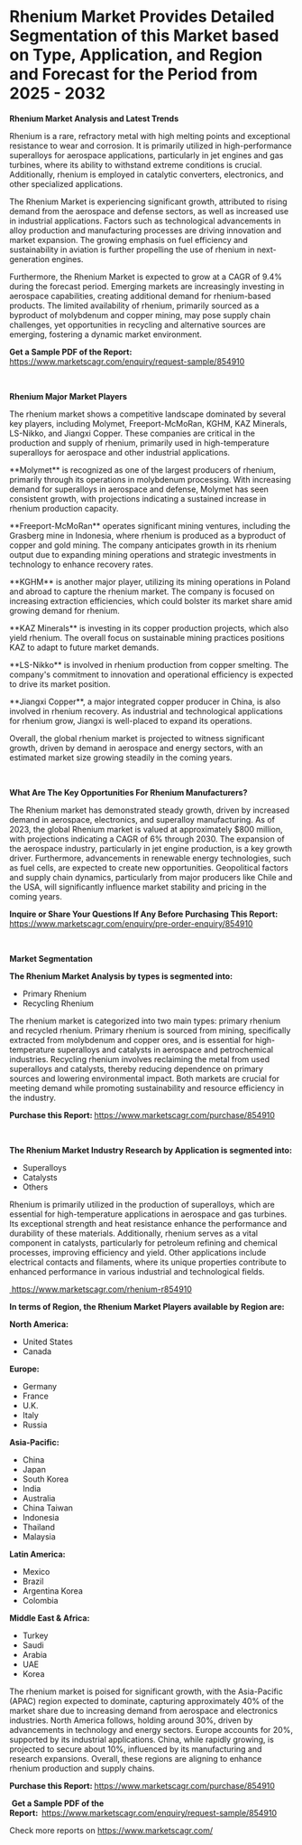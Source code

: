<p><h1>Rhenium Market Provides Detailed Segmentation of this Market based on Type, Application, and Region and Forecast for the Period from 2025 - 2032</h1></p><p><strong>Rhenium Market Analysis and Latest Trends</strong></p>
<p><p>Rhenium is a rare, refractory metal with high melting points and exceptional resistance to wear and corrosion. It is primarily utilized in high-performance superalloys for aerospace applications, particularly in jet engines and gas turbines, where its ability to withstand extreme conditions is crucial. Additionally, rhenium is employed in catalytic converters, electronics, and other specialized applications.</p><p>The Rhenium Market is experiencing significant growth, attributed to rising demand from the aerospace and defense sectors, as well as increased use in industrial applications. Factors such as technological advancements in alloy production and manufacturing processes are driving innovation and market expansion. The growing emphasis on fuel efficiency and sustainability in aviation is further propelling the use of rhenium in next-generation engines.</p><p>Furthermore, the Rhenium Market is expected to grow at a CAGR of 9.4% during the forecast period. Emerging markets are increasingly investing in aerospace capabilities, creating additional demand for rhenium-based products. The limited availability of rhenium, primarily sourced as a byproduct of molybdenum and copper mining, may pose supply chain challenges, yet opportunities in recycling and alternative sources are emerging, fostering a dynamic market environment.</p></p>
<p><strong>Get a Sample PDF of the Report:&nbsp;</strong> <a href="https://www.marketscagr.com/enquiry/request-sample/854910?utm_campaign=2987&utm_medium=2&utm_source=Github&utm_content=ia&utm_term=31032025&utm_id=rhenium">https://www.marketscagr.com/enquiry/request-sample/854910</a></p>
<p>&nbsp;</p>
<p><strong>Rhenium Major Market Players</strong></p>
<p><p>The rhenium market shows a competitive landscape dominated by several key players, including Molymet, Freeport-McMoRan, KGHM, KAZ Minerals, LS-Nikko, and Jiangxi Copper. These companies are critical in the production and supply of rhenium, primarily used in high-temperature superalloys for aerospace and other industrial applications.</p><p>**Molymet** is recognized as one of the largest producers of rhenium, primarily through its operations in molybdenum processing. With increasing demand for superalloys in aerospace and defense, Molymet has seen consistent growth, with projections indicating a sustained increase in rhenium production capacity.</p><p>**Freeport-McMoRan** operates significant mining ventures, including the Grasberg mine in Indonesia, where rhenium is produced as a byproduct of copper and gold mining. The company anticipates growth in its rhenium output due to expanding mining operations and strategic investments in technology to enhance recovery rates.</p><p>**KGHM** is another major player, utilizing its mining operations in Poland and abroad to capture the rhenium market. The company is focused on increasing extraction efficiencies, which could bolster its market share amid growing demand for rhenium.</p><p>**KAZ Minerals** is investing in its copper production projects, which also yield rhenium. The overall focus on sustainable mining practices positions KAZ to adapt to future market demands.</p><p>**LS-Nikko** is involved in rhenium production from copper smelting. The company's commitment to innovation and operational efficiency is expected to drive its market position.</p><p>**Jiangxi Copper**, a major integrated copper producer in China, is also involved in rhenium recovery. As industrial and technological applications for rhenium grow, Jiangxi is well-placed to expand its operations.</p><p>Overall, the global rhenium market is projected to witness significant growth, driven by demand in aerospace and energy sectors, with an estimated market size growing steadily in the coming years.</p></p>
<p>&nbsp;</p>
<p><strong>What Are The Key Opportunities For Rhenium Manufacturers?</strong></p>
<p><p>The Rhenium market has demonstrated steady growth, driven by increased demand in aerospace, electronics, and superalloy manufacturing. As of 2023, the global Rhenium market is valued at approximately $800 million, with projections indicating a CAGR of 6% through 2030. The expansion of the aerospace industry, particularly in jet engine production, is a key growth driver. Furthermore, advancements in renewable energy technologies, such as fuel cells, are expected to create new opportunities. Geopolitical factors and supply chain dynamics, particularly from major producers like Chile and the USA, will significantly influence market stability and pricing in the coming years.</p></p>
<p><strong>Inquire or Share Your Questions If Any Before Purchasing This Report:</strong> <a href="https://www.marketscagr.com/enquiry/pre-order-enquiry/854910?utm_campaign=2987&utm_medium=2&utm_source=Github&utm_content=ia&utm_term=31032025&utm_id=rhenium">https://www.marketscagr.com/enquiry/pre-order-enquiry/854910</a></p>
<p>&nbsp;</p>
<p><strong>Market Segmentation</strong></p>
<p><strong>The Rhenium Market Analysis by types is segmented into:</strong></p>
<p><ul><li>Primary Rhenium</li><li>Recycling Rhenium</li></ul></p>
<p><p>The rhenium market is categorized into two main types: primary rhenium and recycled rhenium. Primary rhenium is sourced from mining, specifically extracted from molybdenum and copper ores, and is essential for high-temperature superalloys and catalysts in aerospace and petrochemical industries. Recycling rhenium involves reclaiming the metal from used superalloys and catalysts, thereby reducing dependence on primary sources and lowering environmental impact. Both markets are crucial for meeting demand while promoting sustainability and resource efficiency in the industry.</p></p>
<p><strong>Purchase this Report:&nbsp;</strong><a href="https://www.marketscagr.com/purchase/854910?utm_campaign=2987&utm_medium=2&utm_source=Github&utm_content=ia&utm_term=31032025&utm_id=rhenium">https://www.marketscagr.com/purchase/854910</a></p>
<p>&nbsp;</p>
<p><strong>The Rhenium Market Industry Research by Application is segmented into:</strong></p>
<p><ul><li>Superalloys</li><li>Catalysts</li><li>Others</li></ul></p>
<p><p>Rhenium is primarily utilized in the production of superalloys, which are essential for high-temperature applications in aerospace and gas turbines. Its exceptional strength and heat resistance enhance the performance and durability of these materials. Additionally, rhenium serves as a vital component in catalysts, particularly for petroleum refining and chemical processes, improving efficiency and yield. Other applications include electrical contacts and filaments, where its unique properties contribute to enhanced performance in various industrial and technological fields.</p></p>
<p><a href="https://www.marketscagr.com/rhenium-r854910?utm_campaign=2987&utm_medium=2&utm_source=Github&utm_content=ia&utm_term=31032025&utm_id=rhenium">&nbsp;https://www.marketscagr.com/rhenium-r854910</a></p>
<p><strong>In terms of Region, the Rhenium Market Players available by Region are:</strong></p>
<p>
    <p> <strong> North America: </strong>
        <ul>
            <li>United States</li>
            <li>Canada</li>
        </ul>
        </p> 
    <p> <strong> Europe: </strong>
        <ul>
            <li>Germany</li>
            <li>France</li>
            <li>U.K.</li>
            <li>Italy</li>
            <li>Russia</li>
        </ul>
        </p> 
    <p> <strong> Asia-Pacific: </strong>
        <ul>
            <li>China</li>
            <li>Japan</li>
            <li>South Korea</li>
            <li>India</li>
            <li>Australia</li>
            <li>China Taiwan</li>
            <li>Indonesia</li>
            <li>Thailand</li>
            <li>Malaysia</li>
        </ul>
        </p> 
    <p> <strong> Latin America: </strong>
        <ul>
            <li>Mexico</li>
            <li>Brazil</li>
            <li>Argentina Korea</li>
            <li>Colombia</li>
        </ul>
        </p> 
    <p> <strong> Middle East & Africa: </strong>
        <ul>
            <li>Turkey</li>
            <li>Saudi</li>
            <li>Arabia</li>
            <li>UAE</li>
            <li>Korea</li>
        </ul>
    </p>
    </p>
<p><p>The rhenium market is poised for significant growth, with the Asia-Pacific (APAC) region expected to dominate, capturing approximately 40% of the market share due to increasing demand from aerospace and electronics industries. North America follows, holding around 30%, driven by advancements in technology and energy sectors. Europe accounts for 20%, supported by its industrial applications. China, while rapidly growing, is projected to secure about 10%, influenced by its manufacturing and research expansions. Overall, these regions are aligning to enhance rhenium production and supply chains.</p></p>
<p><strong>Purchase this Report: </strong><a href="https://www.marketscagr.com/purchase/854910?utm_campaign=2987&utm_medium=2&utm_source=Github&utm_content=ia&utm_term=31032025&utm_id=rhenium">https://www.marketscagr.com/purchase/854910</a></p>
<p>&nbsp;<strong>Get a Sample PDF of the Report:&nbsp;&nbsp;</strong><a href="https://www.marketscagr.com/enquiry/request-sample/854910?utm_campaign=2987&utm_medium=2&utm_source=Github&utm_content=ia&utm_term=31032025&utm_id=rhenium">https://www.marketscagr.com/enquiry/request-sample/854910</a></p>
<p><strong></strong></p>
<p>Check more reports on <a href="https://www.marketscagr.com/?utm_campaign=2987&utm_medium=2&utm_source=Github&utm_content=ia&utm_term=31032025&utm_id=rhenium">https://www.marketscagr.com/</a></p>